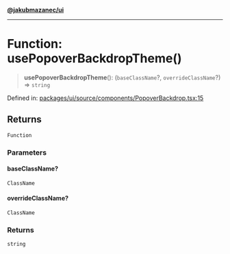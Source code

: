 [**@jakubmazanec/ui**](../README.md)

---

# Function: usePopoverBackdropTheme()

> **usePopoverBackdropTheme**(): (`baseClassName`?, `overrideClassName`?) => `string`

Defined in:
[packages/ui/source/components/PopoverBackdrop.tsx:15](https://github.com/jakubmazanec/tools/blob/0373298af23ca7b778987184cd6fcccd21ae54be/packages/ui/source/components/PopoverBackdrop.tsx#L15)

## Returns

`Function`

### Parameters

#### baseClassName?

`ClassName`

#### overrideClassName?

`ClassName`

### Returns

`string`
